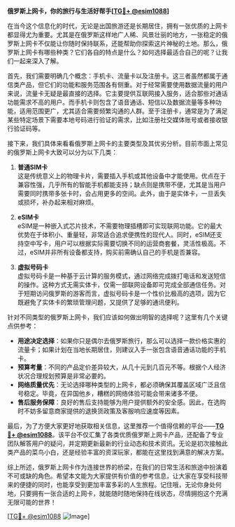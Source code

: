 **俄罗斯上网卡，你的旅行与生活好帮手[[TG💪+ @esim1088](https://t.me/s/esim1088)]**

在当今这个信息化的时代，无论是出国旅游还是长期居住，拥有一张优质的上网卡都显得尤为重要。尤其是在俄罗斯这样地广人稀、风景壮丽的地方，一张稳定的俄罗斯上网卡不仅能让你随时保持联系，还能帮助你探索这片神秘的土地。那么，俄罗斯上网卡有哪些种类？它们各自的特点是什么？如何选择最适合自己的呢？让我们一起来深入了解。

首先，我们需要明确几个概念：手机卡、流量卡以及注册卡。这三者虽然都属于通信类产品，但它们的功能和服务范围各有侧重。对于经常需要使用数据流量的用户来说，流量卡无疑是最直接的选择。它主要提供互联网接入服务，适合那些对通话功能需求不高的用户。而手机卡则包含了语音通话、短信以及数据流量等多种功能，适用范围更广，尤其适合需要频繁沟通的人群。至于注册卡，通常是为了满足某些特定场景下需要本地号码进行验证的需求，比如注册社交媒体账号或者接收银行验证码等。

接下来，我们具体来看看俄罗斯上网卡的主要类型及其优劣分析。目前市面上常见的俄罗斯上网卡大致可以分为以下几类：

1. **普通SIM卡**  
   这是传统意义上的物理卡片，需要插入手机或其他设备中才能使用。优点在于兼容性强，几乎所有的智能手机都能支持；缺点则是携带不便，尤其是当用户需要同时携带多张卡时，会占用更多的空间。此外，由于是实体卡，一旦丢失或损坏，补办起来相对麻烦。

2. **eSIM卡**  
   eSIM是一种嵌入式芯片技术，不需要物理插槽即可实现联网功能。它的最大优势在于体积小、重量轻，非常适合追求便携性的现代人。同时，eSIM还支持空中写卡，用户可以根据实际需要切换不同的运营商套餐，灵活性极高。不过，eSIM并非所有设备都支持，购买前需确认自己的手机是否兼容。

3. **虚拟号码卡**  
   虚拟号码卡是一种基于云计算的服务模式，通过网络完成拨打电话和发送短信的操作。这种方式无需实体卡，仅需一部联网设备即可完成全部通信任务。对于短期访问俄罗斯的游客而言，虚拟号码卡是一个性价比极高的选项，因为它既避免了实体卡的繁琐管理问题，又提供了足够的通讯便利。

针对不同类型的俄罗斯上网卡，我们应该如何做出明智的选择呢？这里有几个关键点供参考：

- **用途决定选择**：如果你只是偶尔去俄罗斯旅行，那么可以选择一款价格实惠的流量卡；如果计划在当地长期居住，则建议入手一张包含语音通话功能的手机卡。
- **预算考量**：不同的产品定价差异较大，从几十元到几百元不等。根据个人经济状况合理规划预算是非常必要的。
- **网络质量优先**：无论选择哪种类型的上网卡，都必须确保其覆盖区域广泛且信号稳定。毕竟，在异国他乡，糟糕的网络体验可能会带来诸多不便。
- **售后服务保障**：良好的售后支持能够为用户提供额外的安全感。因此，在选购时不妨多留意商家提供的退换货政策及客服响应速度等因素。

最后，为了方便大家更好地获取相关信息，这里推荐一个值得信赖的平台——**[TG💪+ @esim1088](https://t.me/s/esim1088)**。该平台不仅汇集了各类优质俄罗斯上网卡产品，还配备了专业团队解答用户的疑问，并定期更新最新的行业动态和技术资讯。无论是初次接触此类产品的菜鸟小白，还是经验丰富的资深玩家，都能在这里找到满意的解决方案。

综上所述，俄罗斯上网卡作为连接世界的桥梁，在我们的日常生活和旅途中扮演着不可或缺的角色。希望本文能为大家提供有价值的参考信息，让大家在享受科技带来的便捷的同时，也能享受到更加丰富多彩的人生旅程。记住哦，无论你身处何地，只要拥有一张合适的上网卡，就能随时随地保持在线状态，尽情拥抱这个充满无限可能的世界！ 

[[TG💪+ @esim1088](https://t.me/s/esim1088) ![Image](https://i.postimg.cc/4NQfJmqS/Snipaste-2025-05-13-00-14-12.png)]